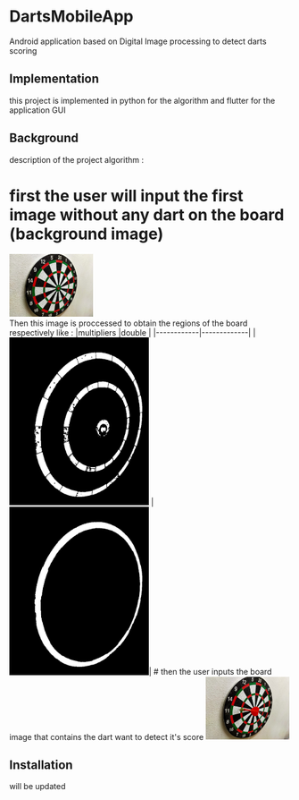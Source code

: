 # DartsMobileApp
Android application based on Digital Image processing to detect darts scoring 

## Implementation
this project is implemented in python for the algorithm and flutter for the application GUI

## Background 
description of the project algorithm :
# first the user will input the first image without any dart on the board (background image)
<img src="test_images/dartBoard1.jpg" width="150">
<br>
Then this image is proccessed to obtain the regions of the board respectively like : 
|multipliers |double       |
|------------|-------------|
| <img src="debug_images/multipliers regions.jpg" width="250"> | <img src="debug_images/double regions.jpg" width="250">|
# then the user inputs the board image that contains the dart want to detect it's score 
<img src="test_images/dart11.jpg" width="150">











## Installation
will be updated 








